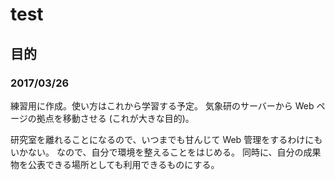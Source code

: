 # test
## 目的
### 2017/03/26
練習用に作成。使い方はこれから学習する予定。
気象研のサーバーから Web ページの拠点を移動させる (これが大きな目的)。

研究室を離れることになるので、いつまでも甘んじて Web 管理をするわけにもいかない。
なので、自分で環境を整えることをはじめる。
同時に、自分の成果物を公表できる場所としても利用できるものにする。

